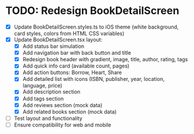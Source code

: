 # TODO: Redesign BookDetailScreen

- [x] Update BookDetailScreen.styles.ts to iOS theme (white background, card styles, colors from HTML CSS variables)
- [x] Update BookDetailScreen.tsx layout:
  - [x] Add status bar simulation
  - [x] Add navigation bar with back button and title
  - [x] Redesign book header with gradient, image, title, author, rating, tags
  - [x] Add quick info card (available count, pages)
  - [x] Add action buttons: Borrow, Heart, Share
  - [x] Add detailed list with icons (ISBN, publisher, year, location, language, price)
  - [x] Add description section
  - [x] Add tags section
  - [x] Add reviews section (mock data)
  - [x] Add related books section (mock data)
- [ ] Test layout and functionality
- [ ] Ensure compatibility for web and mobile

